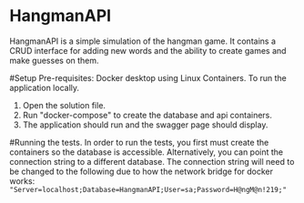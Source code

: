 # HangmanAPI
HangmanAPI is a simple simulation of the hangman game. It contains a CRUD interface for adding new words and the ability to create games and make guesses on them.

#Setup
Pre-requisites: Docker desktop using Linux Containers.
To run the application locally.

1. Open the solution file.
2. Run "docker-compose" to create the database and api containers.
3. The application should run and the swagger page should display.

#Running the tests.
In order to run the tests, you first must create the containers so the database is accessible. Alternatively, you can point the connection string to a different database.
The connection string will need to be changed to the following due to how the network bridge for docker works:
`"Server=localhost;Database=HangmanAPI;User=sa;Password=H@ngM@n!219;"`
